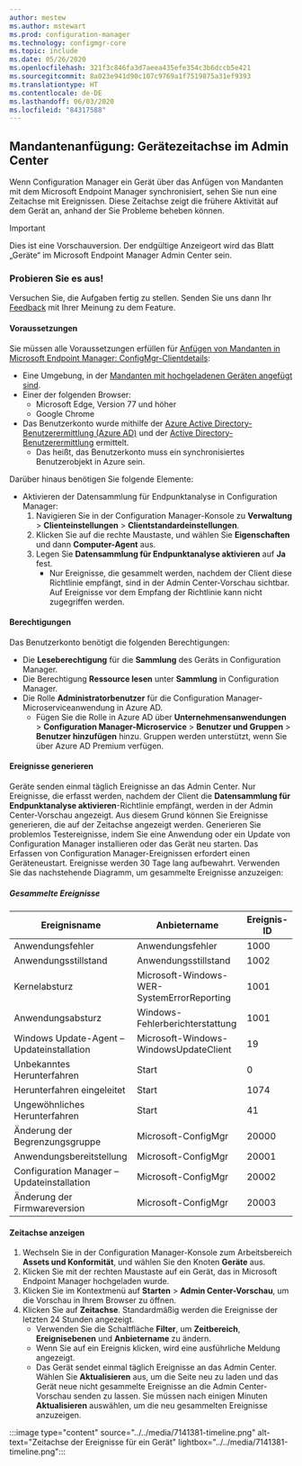 ```yaml
---
author: mestew
ms.author: mstewart
ms.prod: configuration-manager
ms.technology: configmgr-core
ms.topic: include
ms.date: 05/26/2020
ms.openlocfilehash: 321f3c846fa3d7aeea435efe354c3b6dccb5e421
ms.sourcegitcommit: 8a023e941d90c107c9769a1f7519875a31ef9393
ms.translationtype: HT
ms.contentlocale: de-DE
ms.lasthandoff: 06/03/2020
ms.locfileid: "84317588"
---
```

## <a name="tenant-attach-device-timeline-in-the-admin-center"></a><a name="bkmk_timeline"></a> Mandantenanfügung: Gerätezeitachse im Admin Center
<!--7141381-->
Wenn Configuration Manager ein Gerät über das Anfügen von Mandanten mit dem Microsoft Endpoint Manager synchronisiert, sehen Sie nun eine Zeitachse mit Ereignissen. Diese Zeitachse zeigt die frühere Aktivität auf dem Gerät an, anhand der Sie Probleme beheben können.

> [!Important]
> Dies ist eine Vorschauversion. Der endgültige Anzeigeort wird das Blatt „Geräte“ im Microsoft Endpoint Manager Admin Center sein.

### <a name="try-it-out"></a>Probieren Sie es aus!

Versuchen Sie, die Aufgaben fertig zu stellen. Senden Sie uns dann Ihr [Feedback](../../technical-preview-2003.md#bkmk_feedback) mit Ihrer Meinung zu dem Feature.

#### <a name="prerequisites"></a>Voraussetzungen

Sie müssen alle Voraussetzungen erfüllen für [Anfügen von Mandanten in Microsoft Endpoint Manager: ConfigMgr-Clientdetails](../../technical-preview-2004.md#bkmk_mem):

- Eine Umgebung, in der [Mandanten mit hochgeladenen Geräten angefügt sind](../../../../../tenant-attach/device-sync-actions.md).
- Einer der folgenden Browser:
  - Microsoft Edge, Version 77 und höher
  - Google Chrome
- Das Benutzerkonto wurde mithilfe der [Azure Active Directory-Benutzerermittlung (Azure AD)](../../../../servers/deploy/configure/about-discovery-methods.md#azureaddisc) und der [Active Directory-Benutzerermittlung](../../../../servers/deploy/configure/about-discovery-methods.md#bkmk_aboutUser) ermittelt.
  - Das heißt, das Benutzerkonto muss ein synchronisiertes Benutzerobjekt in Azure sein.

Darüber hinaus benötigen Sie folgende Elemente:

- Aktivieren der Datensammlung für Endpunktanalyse in Configuration Manager:
   1. Navigieren Sie in der Configuration Manager-Konsole zu **Verwaltung** > **Clienteinstellungen** > **Clientstandardeinstellungen**.
   1. Klicken Sie auf die rechte Maustaste, und wählen Sie **Eigenschaften** und dann **Computer-Agent** aus.
   1. Legen Sie **Datensammlung für Endpunktanalyse aktivieren** auf **Ja** fest.
      - Nur Ereignisse, die gesammelt werden, nachdem der Client diese Richtlinie empfängt, sind in der Admin Center-Vorschau sichtbar. Auf Ereignisse vor dem Empfang der Richtlinie kann nicht zugegriffen werden.

#### <a name="permissions"></a>Berechtigungen

Das Benutzerkonto benötigt die folgenden Berechtigungen:

- Die **Leseberechtigung** für die **Sammlung** des Geräts in Configuration Manager.
- Die Berechtigung **Ressource lesen** unter **Sammlung** in Configuration Manager.
- Die Rolle **Administratorbenutzer** für die Configuration Manager-Microserviceanwendung in Azure AD.
  - Fügen Sie die Rolle in Azure AD über **Unternehmensanwendungen** > **Configuration Manager-Microservice** > **Benutzer und Gruppen** > **Benutzer hinzufügen** hinzu. Gruppen werden unterstützt, wenn Sie über Azure AD Premium verfügen.


#### <a name="generate-events"></a>Ereignisse generieren

Geräte senden einmal täglich Ereignisse an das Admin Center. Nur Ereignisse, die erfasst werden, nachdem der Client die **Datensammlung für Endpunktanalyse aktivieren**-Richtlinie empfängt, werden in der Admin Center-Vorschau angezeigt. Aus diesem Grund können Sie Ereignisse generieren, die auf der Zeitachse angezeigt werden. Generieren Sie problemlos Testereignisse, indem Sie eine Anwendung oder ein Update von Configuration Manager installieren oder das Gerät neu starten. Das Erfassen von Configuration Manager-Ereignissen erfordert einen Geräteneustart. Ereignisse werden 30 Tage lang aufbewahrt. Verwenden Sie das nachstehende Diagramm, um gesammelte Ereignisse anzuzeigen:

##### <a name="collected-events"></a>Gesammelte Ereignisse

|Ereignisname|Anbietername|Ereignis-ID|
|---|---|---|
|Anwendungsfehler|Anwendungsfehler|1000|
|Anwendungsstillstand|Anwendungsstillstand|1002|
|Kernelabsturz|Microsoft-Windows-WER-SystemErrorReporting|1001|
|Anwendungsabsturz|Windows-Fehlerberichterstattung|1001|
|Windows Update-Agent – Updateinstallation|Microsoft-Windows-WindowsUpdateClient|19|
|Unbekanntes Herunterfahren|Start|0|
|Herunterfahren eingeleitet|Start|1074|
|Ungewöhnliches Herunterfahren|Start|41|
|Änderung der Begrenzungsgruppe|Microsoft-ConfigMgr|20000|
|Anwendungsbereitstellung|Microsoft-ConfigMgr|20001|
|Configuration Manager – Updateinstallation|Microsoft-ConfigMgr|20002|
|Änderung der Firmwareversion|Microsoft-ConfigMgr|20003|

#### <a name="view-the-timeline"></a>Zeitachse anzeigen

1. Wechseln Sie in der Configuration Manager-Konsole zum Arbeitsbereich **Assets und Konformität**, und wählen Sie den Knoten **Geräte** aus.
1. Klicken Sie mit der rechten Maustaste auf ein Gerät, das in Microsoft Endpoint Manager hochgeladen wurde.
1. Klicken Sie im Kontextmenü auf **Starten** > **Admin Center-Vorschau**, um die Vorschau in Ihrem Browser zu öffnen.
1. Klicken Sie auf **Zeitachse**. Standardmäßig werden die Ereignisse der letzten 24 Stunden angezeigt.
   - Verwenden Sie die Schaltfläche **Filter**, um **Zeitbereich**, **Ereignisebenen** und **Anbietername** zu ändern.
   - Wenn Sie auf ein Ereignis klicken, wird eine ausführliche Meldung angezeigt.
   - Das Gerät sendet einmal täglich Ereignisse an das Admin Center. Wählen Sie **Aktualisieren** aus, um die Seite neu zu laden und das Gerät neue nicht gesammelte Ereignisse an die Admin Center-Vorschau senden zu lassen. Sie müssen nach einigen Minuten **Aktualisieren** auswählen, um die neu gesammelten Ereignisse anzuzeigen.

:::image type="content" source="../../media/7141381-timeline.png" alt-text="Zeitachse der Ereignisse für ein Gerät" lightbox="../../media/7141381-timeline.png":::
